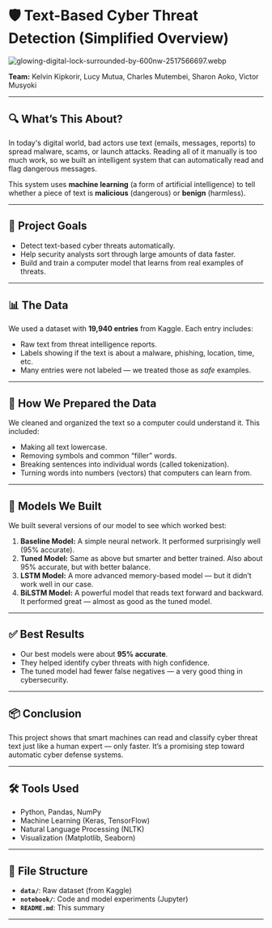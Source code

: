 
# 🛡️ Text-Based Cyber Threat Detection (Simplified Overview)

![glowing-digital-lock-surrounded-by-600nw-2517566697.webp](attachment:1b412027-2e17-4314-b6f5-451a1cb560da.webp)

**Team:** Kelvin Kipkorir, Lucy Mutua, Charles Mutembei, Sharon Aoko, Victor Musyoki

---

## 🔍 What’s This About?

In today's digital world, bad actors use text (emails, messages, reports) to spread malware, scams, or launch attacks. Reading all of it manually is too much work, so we built an intelligent system that can automatically read and flag dangerous messages.

This system uses **machine learning** (a form of artificial intelligence) to tell whether a piece of text is **malicious** (dangerous) or **benign** (harmless).

---

## 🎯 Project Goals

- Detect text-based cyber threats automatically.
- Help security analysts sort through large amounts of data faster.
- Build and train a computer model that learns from real examples of threats.

---

## 📊 The Data

We used a dataset with **19,940 entries** from Kaggle. Each entry includes:

- Raw text from threat intelligence reports.
- Labels showing if the text is about a malware, phishing, location, time, etc.
- Many entries were not labeled — we treated those as *safe* examples.

---

## 🧹 How We Prepared the Data

We cleaned and organized the text so a computer could understand it. This included:

- Making all text lowercase.
- Removing symbols and common “filler” words.
- Breaking sentences into individual words (called tokenization).
- Turning words into numbers (vectors) that computers can learn from.

---

## 🧠 Models We Built

We built several versions of our model to see which worked best:

1. **Baseline Model:** A simple neural network. It performed surprisingly well (95% accurate).
2. **Tuned Model:** Same as above but smarter and better trained. Also about 95% accurate, but with better balance.
3. **LSTM Model:** A more advanced memory-based model — but it didn’t work well in our case.
4. **BiLSTM Model:** A powerful model that reads text forward and backward. It performed great — almost as good as the tuned model.

---

## ✅ Best Results

- Our best models were about **95% accurate**.
- They helped identify cyber threats with high confidence.
- The tuned model had fewer false negatives — a very good thing in cybersecurity.

---

## 📦 Conclusion

This project shows that smart machines can read and classify cyber threat text just like a human expert — only faster. It’s a promising step toward automatic cyber defense systems.

---

## 🛠️ Tools Used

- Python, Pandas, NumPy
- Machine Learning (Keras, TensorFlow)
- Natural Language Processing (NLTK)
- Visualization (Matplotlib, Seaborn)

---

## 📁 File Structure

- **`data/`**: Raw dataset (from Kaggle)
- **`notebook/`**: Code and model experiments (Jupyter)
- **`README.md`**: This summary

---